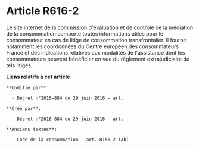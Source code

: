 # Article R616-2

Le site internet de la commission d'évaluation et de contrôle de la médiation de la consommation comporte toutes informations
utiles pour le consommateur en cas de litige de consommation transfrontalier. Il fournit notamment les coordonnées du Centre
européen des consommateurs France et des indications relatives aux modalités de l'assistance dont les consommateurs peuvent
bénéficier en vue du règlement extrajudiciaire de tels litiges.

**Liens relatifs à cet article**

	**Codifié par**:

	  - Décret n°2016-884 du 29 juin 2016 - art.

	**Créé par**:

	  - Décret n°2016-884 du 29 juin 2016 - art.

	**Anciens textes**:

	  - Code de la consommation - art. R156-2 (Ab)
